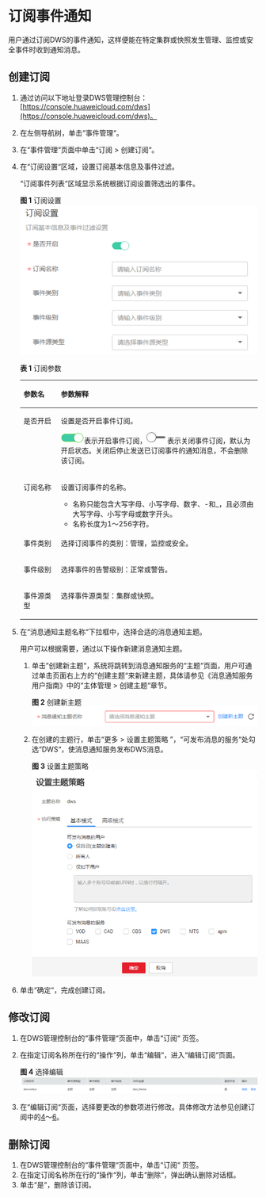 # 订阅事件通知<a name="dws_01_0101"></a>

用户通过订阅DWS的事件通知，这样便能在特定集群或快照发生管理、监控或安全事件时收到通知消息。

## 创建订阅<a name="section29431612141618"></a>

1.  通过访问以下地址登录DWS管理控制台：[https://console.huaweicloud.com/dws](https://console.huaweicloud.com/dws)。
2.  在左侧导航树，单击“事件管理“。
3.  在“事件管理“页面中单击“订阅 \> 创建订阅“。
4.  <a name="li18772435125416"></a>在“订阅设置“区域，设置订阅基本信息及事件过滤。

    “订阅事件列表“区域显示系统根据订阅设置筛选出的事件。

    **图 1**  订阅设置<a name="fig11704927121119"></a>  
    ![](figures/订阅设置.png "订阅设置")

    **表 1**  订阅参数

    <a name="table197058275115"></a>
    <table><thead align="left"><tr id="row4704172711114"><th class="cellrowborder" valign="top" width="15.7%" id="mcps1.2.3.1.1"><p id="p1270452717114"><a name="p1270452717114"></a><a name="p1270452717114"></a>参数名</p>
    </th>
    <th class="cellrowborder" valign="top" width="84.3%" id="mcps1.2.3.1.2"><p id="p9704132751119"><a name="p9704132751119"></a><a name="p9704132751119"></a>参数解释</p>
    </th>
    </tr>
    </thead>
    <tbody><tr id="row127045270117"><td class="cellrowborder" valign="top" width="15.7%" headers="mcps1.2.3.1.1 "><p id="p970452716119"><a name="p970452716119"></a><a name="p970452716119"></a>是否开启</p>
    </td>
    <td class="cellrowborder" valign="top" width="84.3%" headers="mcps1.2.3.1.2 "><p id="p1370413271118"><a name="p1370413271118"></a><a name="p1370413271118"></a>设置是否开启事件订阅。</p>
    <p id="p2704172741117"><a name="p2704172741117"></a><a name="p2704172741117"></a><a name="image16236191713344"></a><a name="image16236191713344"></a><span><img id="image16236191713344" src="figures/icon_dws_on.png"></span>表示开启事件订阅，<a name="image1677114342272"></a><a name="image1677114342272"></a><span><img id="image1677114342272" src="figures/icon_dws_off.jpg"></span>表示关闭事件订阅，默认为开启状态。关闭后停止发送已订阅事件的通知消息，不会删除该订阅。</p>
    </td>
    </tr>
    <tr id="row137055276114"><td class="cellrowborder" valign="top" width="15.7%" headers="mcps1.2.3.1.1 "><p id="p137043275113"><a name="p137043275113"></a><a name="p137043275113"></a>订阅名称</p>
    </td>
    <td class="cellrowborder" valign="top" width="84.3%" headers="mcps1.2.3.1.2 "><p id="p1370582710116"><a name="p1370582710116"></a><a name="p1370582710116"></a>设置订阅事件的名称。</p>
    <a name="ul386613493427"></a><a name="ul386613493427"></a><ul id="ul386613493427"><li>名称只能包含大写字母、小写字母、数字、-和_，且必须由大写字母、小写字母或数字开头。</li><li>名称长度为1～256字符。</li></ul>
    </td>
    </tr>
    <tr id="row0705027131110"><td class="cellrowborder" valign="top" width="15.7%" headers="mcps1.2.3.1.1 "><p id="p1770582717118"><a name="p1770582717118"></a><a name="p1770582717118"></a>事件类别</p>
    </td>
    <td class="cellrowborder" valign="top" width="84.3%" headers="mcps1.2.3.1.2 "><p id="p770552761114"><a name="p770552761114"></a><a name="p770552761114"></a>选择订阅事件的类别：管理，监控或安全。</p>
    </td>
    </tr>
    <tr id="row1970515272116"><td class="cellrowborder" valign="top" width="15.7%" headers="mcps1.2.3.1.1 "><p id="p070514275114"><a name="p070514275114"></a><a name="p070514275114"></a>事件级别</p>
    </td>
    <td class="cellrowborder" valign="top" width="84.3%" headers="mcps1.2.3.1.2 "><p id="p10705162771118"><a name="p10705162771118"></a><a name="p10705162771118"></a>选择事件的告警级别：正常或警告。</p>
    </td>
    </tr>
    <tr id="row2705027151112"><td class="cellrowborder" valign="top" width="15.7%" headers="mcps1.2.3.1.1 "><p id="p1370592781112"><a name="p1370592781112"></a><a name="p1370592781112"></a>事件源类型</p>
    </td>
    <td class="cellrowborder" valign="top" width="84.3%" headers="mcps1.2.3.1.2 "><p id="p170572771110"><a name="p170572771110"></a><a name="p170572771110"></a>选择事件源类型：集群或快照。</p>
    </td>
    </tr>
    </tbody>
    </table>

5.  在“消息通知主题名称“下拉框中，选择合适的消息通知主题。

    用户可以根据需要，通过以下操作新建消息通知主题。

    1.  单击“创建新主题“，系统将跳转到消息通知服务的“主题“页面，用户可通过单击页面右上方的“创建主题“来新建主题，具体请参见《消息通知服务用户指南》中的“主体管理 \> 创建主题“章节。

        **图 2**  创建新主题<a name="fig165510455207"></a>  
        ![](figures/创建新主题.png "创建新主题")

    2.  在创建的主题行，单击“更多 \> 设置主题策略 ”，“可发布消息的服务“处勾选“DWS“，使消息通知服务发布DWS消息。

        **图 3**  设置主题策略<a name="fig2138194192414"></a>  
        ![](figures/设置主题策略.png "设置主题策略")

6.  <a name="li164751612342"></a>单击“确定“，完成创建订阅。

## 修改订阅<a name="section15897267154"></a>

1.  在DWS管理控制台的“事件管理“页面中，单击“订阅“  页签。
2.  在指定订阅名称所在行的“操作“列，单击“编辑“，进入“编辑订阅“页面。

    **图 4**  选择编辑<a name="fig9402173020498"></a>  
    ![](figures/选择编辑.png "选择编辑")

3.  在“编辑订阅“页面，选择要更改的参数项进行修改。具体修改方法参见创建订阅中的[4](#li18772435125416)～[6](#li164751612342)。

## 删除订阅<a name="section158093716157"></a>

1.  在DWS管理控制台的“事件管理“页面中，单击“订阅“  页签。
2.  在指定订阅名称所在行的“操作“列，单击“删除“，弹出确认删除对话框。
3.  单击“是“，删除该订阅。

